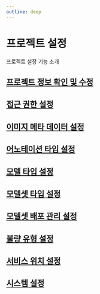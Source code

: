 ```yaml
---
outline: deep
---
```


# 프로젝트 설정
프로젝트 설정 기능 소개

## [프로젝트 정보 확인 및 수정](./project-info)

## [접근 권한 설정](./access-control)

## [이미지 메타 데이터 설정](./image-meta)

## [어노테이션 타입 설정](./annotation-type)

## [모델 타입 설정](./model-type)

## [모델셋 타입 설정](./modelset-type)

## [모델셋 배포 관리 설정](./modelset-deploy)

## [불량 유형 설정](./defect-type)

## [서비스 위치 설정](./service-location)

## [시스템 설정](./system-settings)